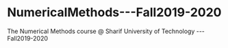 # NumericalMethods---Fall2019-2020
The Numerical Methods course @ Sharif University of Technology ---Fall2019-2020
